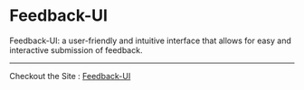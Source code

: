 # Feedback-UI
Feedback-UI: a user-friendly and intuitive interface that allows for easy and interactive submission of feedback.

-----------------------------------------------------------------------------------------------------------------

Checkout the Site : 
[Feedback-UI](https://ushakiranreddi.github.io/Feedback-UI/)
